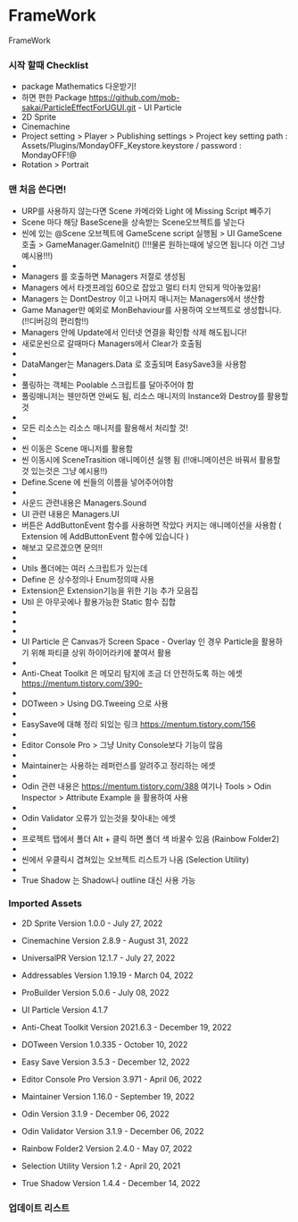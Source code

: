 # FrameWork

FrameWork

### 시작 할때 Checklist

- package Mathematics 다운받기!
- 하면 편한 Package https://github.com/mob-sakai/ParticleEffectForUGUI.git  -  UI Particle
- 2D Sprite
- Cinemachine
- Project setting > Player > Publishing settings > Project key setting  path : Assets/Plugins/MondayOFF_Keystore.keystore / password : MondayOFF!@
- Rotation > Portrait

### 맨 처음 쓴다면! 

- URP를 사용하지 않는다면 Scene 카메라와 Light 에 Missing Script 빼주기
- Scene 마다 해당 BaseScene을 상속받는 Scene오브젝트를 넣는다
- 씬에 있는 @Scene 오브젝트에 GameScene script 실행됨 > UI GameScene 호출 > GameManager.GameInit()   (!!!물론 원하는때에 넣으면 됩니다 이건 그냥 예시용!!!)
- 
- Managers 를 호출하면 Managers 저절로 생성됨
- Managers 에서 타겟프레임 60으로 잡았고 멀티 터치 안되게 막아놓았음!
- Managers 는 DontDestroy 이고 나머지 매니저는 Managers에서 생산함
- Game Manager만 예외로 MonBehaviour를 사용하여 오브젝트로 생성합니다. (!!디버깅의 편리함!!)
- Managers 안에 Update에서 인터넷 연결을 확인함 삭제 해도됩니다!
- 새로운씬으로 갈때마다 Managers에서 Clear가 호출됨
- 
- DataManger는 Managers.Data 로 호출되며 EasySave3을 사용함
- 
- 풀링하는 객체는 Poolable 스크립트를 달아주어야 함
- 풀링매니저는 웬만하면 안써도 됨, 리소스 매니저의 Instance와 Destroy를 활용할 것
- 
- 모든 리소스는 리소스 매니저를 활용해서 처리할 것!
- 
- 씬 이동은 Scene 매니저를 활용함
- 씬 이동시에 SceneTrasition 애니메이션 실행 됨 (!!애니메이션은 바꿔서 활용할 것 있는것은 그냥 예시용!!)
- Define.Scene 에 씬들의 이름을 넣어주어야함
- 
- 사운드 관련내용은 Managers.Sound
- UI 관련 내용은 Managers.UI
- 버튼은 AddButtonEvent 함수를 사용하면 작았다 커지는 애니메이션을 사용함 ( Extension 에 AddButtonEvent 함수에 있습니다 )
- 해보고 모르겠으면 문의!!
- 
- Utils 폴더에는 여러 스크립트가 있는데
- Define 은 상수정의나 Enum정의때 사용
- Extension은 Extension기능을 위한 기능 추가 모음집
- Util 은 아무곳에나 활용가능한 Static 함수 집합
- 
- 
- 
- UI Particle 은 Canvas가 Screen Space - Overlay 인 경우 Particle을 활용하기 위해 파티클 상위 하이어라키에 붙여서 활용
- 
- Anti-Cheat Toolkit 은 메모리 탐지에 조금 더 안전하도록 하는 에셋  https://mentum.tistory.com/390- 
- 
- DOTween > Using DG.Tweeing 으로 사용
-  
- EasySave에 대해 정리 되있는 링크 https://mentum.tistory.com/156 
- 
- Editor Console Pro > 그냥 Unity Console보다 기능이 많음
- 
- Maintainer는 사용하는 레퍼런스를 알려주고 정리하는 에셋
- 
- Odin 관련 내용은 https://mentum.tistory.com/388 여기나 Tools > Odin Inspector > Attribute Example 을 활용하여 사용
- 
- Odin Validator 오류가 있는것을 찾아내는 에셋
- 
- 프로젝트 탭에서 폴더 Alt + 클릭 하면 폴더 색 바꿀수 있음 (Rainbow Folder2)
- 
- 씬에서 우클릭시 겹쳐있는 오브젝트 리스트가 나옴 (Selection Utility)
- 
- True Shadow 는 Shadow나 outline 대신 사용 가능


### Imported Assets

- 2D Sprite        Version 1.0.0 - July 27, 2022
- Cinemachine      Version 2.8.9 - August 31, 2022
- UniversalPR      Version 12.1.7 - July 27, 2022
- Addressables     Version 1.19.19 - March 04, 2022
- ProBuilder       Version 5.0.6 - July 08, 2022
- UI Particle      Version 4.1.7

- Anti-Cheat Toolkit Version 2021.6.3 - December 19, 2022
- DOTween          Version 1.0.335 - October 10, 2022
- Easy Save        Version 3.5.3 - December 12, 2022
- Editor Console Pro Version 3.971 - April 06, 2022
- Maintainer       Version 1.16.0 - September 19, 2022
- Odin             Version 3.1.9 - December 06, 2022
- Odin Validator   Version 3.1.9 - December 06, 2022
- Rainbow Folder2  Version 2.4.0 - May 07, 2022
- Selection Utility Version 1.2 - April 20, 2021
- True Shadow      Version 1.4.4 - December 14, 2022




### 업데이트 리스트 

